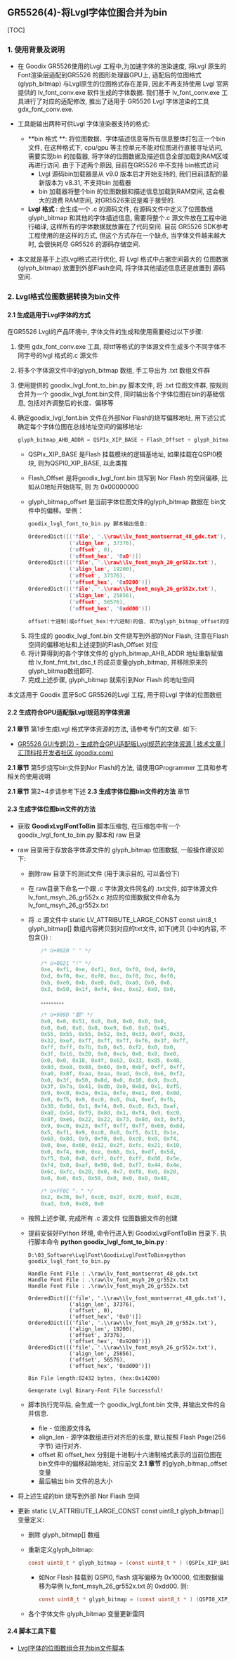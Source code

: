 ## GR5526(4)-将Lvgl字体位图合并为bin

[TOC]

### 1. 使用背景及说明

- 在 Goodix GR5526使用的Lvgl 工程中,为加速字体的渲染速度, 将Lvgl 原生的Font渲染层适配到GR5526 的图形处理器GPU上, 适配后的位图格式(glyph_bitmap) 与Lvgl原生的位图格式存在差异, 因此不再支持使用 Lvgl 官网提供的 lv_font_conv.exe 软件生成的字体数据. 我们基于 lv_font_conv.exe 工具进行了对应的适配修改, 推出了适用于 GR5526 Lvgl 字体渲染的工具 gdx_font_conv.exe.

- 工具能输出两种可供Lvgl 字体渲染器支持的格式:

  - **bin 格式 **: 将位图数据、字体描述信息等所有信息整体打包正一个bin文件, 在这种格式下, cpu/gpu 等主控单元不能对位图进行直接寻址访问, 需要实现bin 的加载器, 将字体的位图数据及描述信息全部加载到RAM区域再进行访问. 由于下述两个原因, 目前在GR5526 中不支持 bin格式访问
    - Lvgl 源码bin加载器是从 v9.0 版本后才开始支持的, 我们目前适配的最新版本为 v8.31, 不支持bin 加载器
    - bin 加载器将整个bin 的位图数据和描述信息加载到RAM空间, 这会极大的浪费 RAM空间, 对GR5526来说是难于接受的.
  - **Lvgl 格式** : 会生成一个 .c 的源码文件, 在源码文件中定义了位图数组 glyph_bitmap 和其他的字体描述信息, 需要将整个.c 源文件放在工程中进行编译, 这样所有的字体数据就放置在了代码空间. 目前 GR5526 SDK参考工程使用的是这样的方式, 但这个方式存在一个缺点, 当字体文件越来越大时, 会很快耗尽 GR5526 的源码存储空间. 

  

- 本文就是基于上述Lvgl格式进行优化, 将 Lvgl 格式中占据空间最大的 位图数据(glyph_bitmap) 放置到外部Flash空间, 将字体其他描述信息还是放置到 源码空间.

  

### 2. Lvgl格式位图数据转换为bin文件

#### 2.1 生成适用于Lvgl字体的方式

在GR5526 Lvgl的产品环境中, 字体文件的生成和使用需要经过以下步骤:

1. 使用 gdx_font_conv.exe 工具, 将ttf等格式的字体源文件生成多个不同字体不同字号的lvgl 格式的.c 源文件

2. 将多个字体源文件中的glyph_bitmap 数组, 手工导出为 .txt 数组文件群

3. 使用提供的 goodix_lvgl_font_to_bin.py 脚本文件, 将 .txt 位图文件群, 按规则合并为一个 goodix_lvgl_font.bin文件, 同时输出各个字体位图在bin的基础信息, 包括对齐调整后的长度、偏移等

4. 确定goodix_lvgl_font.bin 文件在外部Nor Flash的烧写偏移地址, 用下述公式确定每个字体位图在总线地址空间的偏移地址:

   ```c
   glyph_bitmap_AHB_ADDR = QSPIx_XIP_BASE + Flash_Offset + glyph_bitmap_offset
   ```

   - QSPIx_XIP_BASE 是Flash 挂载模块的逻辑基地址, 如果挂载在QSPI0模块, 则为QSPI0_XIP_BASE, 以此类推

   - Flash_Offset 是将goodix_lvgl_font.bin 烧写到 Nor Flash 的空间偏移, 比如从0地址开始烧写, 则 为 0x00000000

   - glyph_bitmap_offset 是当前字体位图文件的glyph_bitmap 数据在 bin文件中的偏移。举例：

     ```c
     goodix_lvgl_font_to_bin.py 脚本输出信息:
     
     OrderedDict([('file', '.\\raw\\lv_font_montserrat_48_gdx.txt'),
                  ('align_len', 37376),
                  ('offset', 0),
                  ('offset_hex', '0x0')])
     OrderedDict([('file', '.\\raw\\lv_font_msyh_20_gr552x.txt'),
                  ('align_len', 19200),
                  ('offset', 37376),
                  ('offset_hex', '0x9200')])
     OrderedDict([('file', '.\\raw\\lv_font_msyh_26_gr552x.txt'),
                  ('align_len', 25856),
                  ('offset', 56576),
                  ('offset_hex', '0xdd00')])
        
     offset(十进制)或offset_hex(十六进制)的值, 即为glyph_bitmap_offset的值
     ```

   5. 将生成的 goodix_lvgl_font.bin 文件烧写到外部的Nor Flash, 注意在Flash空间的偏移地址和上述提到的Flash_Offset 对应
   6. 将计算得到的各个字体文件的 glyph_bitmap_AHB_ADDR 地址重新赋值给 lv_font_fmt_txt_dsc_t 的成员变量glyph_bitmap, 并移除原来的glyph_bitmap数组即可. 
   7. 完成上述步骤, glyph_bitmap 就索引到Nor Flash 的地址空间



本文适用于 Goodix 蓝牙SoC GR5526的Lvgl 工程, 用于将Lvgl 字体的位图数组



#### 2.2 生成符合GPU适配版Lvgl规范的字体资源

**2.1 章节** 第1步生成Lvgl 格式字体资源的方法, 请参考专门的文章. 如下:

- [GR5526 GUI专题(2) - 生成符合GPU适配版Lvgl规范的字体资源 | 技术文章 | 汇顶科技开发者社区 (goodix.com)](https://developers.goodix.com/zh/bbs/blog_detail/6b29cdf5923247029f4357a65de1b065)

**2.1 章节** 第5步烧写bin文件到Nor Flash的方法, 请使用GProgrammer 工具和参考相关的使用说明

**2.1 章节** 第2~4步请参考下述  **2.3 生成字体位图bin文件的方法** 章节 



#### 2.3 生成字体位图bin文件的方法

- 获取 **GoodixLvglFontToBin** 脚本压缩包, 在压缩包中有一个 goodix_lvgl_font_to_bin.py 脚本和 raw 目录

- raw 目录用于存放各字体源文件的 glyph_bitmap 位图数据, 一般操作建议如下:

  - 删除raw 目录下的测试文件 (用于演示目的, 可以备份下)

  - 在 raw目录下命名一个跟 .c 字体源文件同名的 .txt文件, 如字体源文件 lv_font_msyh_26_gr552x.c 对应的位图数据文件命名为  lv_font_msyh_26_gr552x.txt

  - 将 .c 源文件中 static LV_ATTRIBUTE_LARGE_CONST const uint8_t glyph_bitmap[] 数组内容拷贝到对应的txt文件, 如下(拷贝 {}中的内容, 不包含{}) :

    ```c
        /* U+0020 " " */
    
        /* U+0021 "!" */
        0xe, 0xf1, 0xe, 0xf1, 0xd, 0xf0, 0xd, 0xf0,
        0xd, 0xf0, 0xc, 0xf0, 0xc, 0xf0, 0xc, 0xf0,
        0xb, 0xe0, 0xb, 0xe0, 0x8, 0xa0, 0x0, 0x0,
        0x3, 0x50, 0x1f, 0xf4, 0xc, 0xe2, 0x0, 0x0,
    
        。。。。。。。。。
    
        /* U+989D "额" */
        0x0, 0x0, 0x51, 0x0, 0x0, 0x0, 0x0, 0x0,
        0x0, 0x0, 0x0, 0x0, 0xe9, 0x0, 0x0, 0x45,
        0x55, 0x55, 0x55, 0x52, 0x3, 0x33, 0x9f, 0x33,
        0x32, 0xef, 0xff, 0xff, 0xff, 0xf6, 0x3f, 0xff,
        0xff, 0xff, 0xfb, 0x0, 0x5, 0xf2, 0x0, 0x0,
        0x3f, 0x16, 0x20, 0x0, 0xcb, 0x0, 0x8, 0xe0,
        0x0, 0x0, 0x18, 0x4f, 0x63, 0x33, 0x85, 0x48,
        0x8d, 0xe8, 0x88, 0x60, 0x0, 0xbf, 0xff, 0xff,
        0xa0, 0x8f, 0xaa, 0xaa, 0xad, 0xc0, 0x6, 0xf2,
        0x0, 0x3f, 0x50, 0x8d, 0x0, 0x10, 0x9, 0xc0,
        0x3f, 0x7a, 0x41, 0xdb, 0x0, 0x8d, 0x1, 0xf5,
        0x9, 0xc0, 0x3a, 0x1a, 0xfe, 0xe1, 0x0, 0x8d,
        0x0, 0xf5, 0x9, 0xc0, 0x0, 0x4, 0xef, 0xfb,
        0x30, 0x8d, 0x1, 0xf4, 0x9, 0xc0, 0x3, 0xaf,
        0xa0, 0x5d, 0xf9, 0x8d, 0x1, 0xf4, 0x9, 0xc0,
        0x8f, 0xe6, 0x22, 0x22, 0x73, 0x8d, 0x3, 0xf3,
        0x9, 0xc0, 0x23, 0xff, 0xff, 0xff, 0x60, 0x8d,
        0x5, 0xf1, 0x9, 0xc0, 0x0, 0xf5, 0x11, 0x1e,
        0x60, 0x8d, 0x9, 0xf0, 0x9, 0xc0, 0x0, 0xf4,
        0x0, 0xe, 0x60, 0x12, 0x2f, 0xfc, 0x21, 0x10,
        0x0, 0xf4, 0x0, 0xe, 0x60, 0x1, 0xdf, 0x5d,
        0xf5, 0x0, 0x0, 0xff, 0xff, 0xff, 0x60, 0x5e,
        0xf4, 0x0, 0xaf, 0x90, 0x0, 0xf7, 0x44, 0x4e,
        0x6c, 0xfc, 0x20, 0x0, 0x7, 0xf8, 0x0, 0x20,
        0x0, 0x0, 0x5, 0x50, 0x0, 0x0, 0x0, 0x40,
    
        /* U+FF0C "，" */
        0x2, 0x30, 0xf, 0xc0, 0x2f, 0x70, 0x6f, 0x20,
        0xad, 0x0, 0xd8, 0x0
    ```

  - 按照上述步骤, 完成所有 .c 源文件 位图数据文件的创建

  - 提前安装好Python 环境, 命令行进入到 GoodixLvglFontToBin 目录下. 执行脚本命令 **python goodix_lvgl_font_to_bin.py** :

    ```
    D:\03_Software\LvglFont\GoodixLvglFontToBin>python goodix_lvgl_font_to_bin.py
    
    Handle Font File : .\raw\lv_font_montserrat_48_gdx.txt
    Handle Font File : .\raw\lv_font_msyh_20_gr552x.txt
    Handle Font File : .\raw\lv_font_msyh_26_gr552x.txt
    
    OrderedDict([('file', '.\\raw\\lv_font_montserrat_48_gdx.txt'),
                 ('align_len', 37376),
                 ('offset', 0),
                 ('offset_hex', '0x0')])
    OrderedDict([('file', '.\\raw\\lv_font_msyh_20_gr552x.txt'),
                 ('align_len', 19200),
                 ('offset', 37376),
                 ('offset_hex', '0x9200')])
    OrderedDict([('file', '.\\raw\\lv_font_msyh_26_gr552x.txt'),
                 ('align_len', 25856),
                 ('offset', 56576),
                 ('offset_hex', '0xdd00')])
    
    Bin File length:82432 bytes, (hex:0x14200)
    
    Genqerate Lvgl Binary-Font File Successful!
    ```

  - 脚本执行完毕后, 会生成一个 goodix_lvgl_font.bin 文件, 并输出文件的合并信息.

    - file - 位图源文件名
    - align_len - 源字体数组进行对齐后的长度, 默认按照 Flash Page(256字节) 进行对齐. 
    - offset 和 offset_hex 分别是十进制/十六进制格式表示的当前位图在 bin文件中的偏移起始地址, 对应前文 **2.1 章节** 的glyph_bitmap_offset 变量
    - 最后输出 bin 文件的总大小

- 将上述生成的bin 烧写到外部 Nor Flash 空间

- 更新 static LV_ATTRIBUTE_LARGE_CONST const uint8_t glyph_bitmap[]  变量定义:

  - 删除 glyph_bitmap[] 数组

  - 重新定义glyph_bitmap:

    ```c
    const uint8_t * glyph_bitmap = (const uint8_t * ) (QSPIx_XIP_BASE + Flash_Offset + glyph_bitmap_offset)
    ```

    - 如Nor Flash 挂载到 QSPI0, flash 烧写偏移为 0x10000, 位图数据偏移为举例 lv_font_msyh_26_gr552x.txt 的 0xdd00. 则:

      ```c
      const uint8_t * glyph_bitmap = (const uint8_t * ) (QSPI0_XIP_BASE + 0x10000 + 0xdd00)
      ```

  - 各个字体文件 glyph_bitmap 变量更新雷同



#### 2.4 脚本工具下载

- [Lvgl字体的位图数组合并为bin文件脚本](https://developers.goodix.com/zh/bbs/download/comment/e63cfb88e1da4d21b000660338cc479a/upload_0e07b822542ba56853a40ef42d154d6e)

